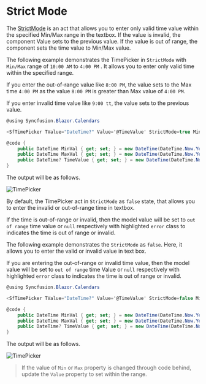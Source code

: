 # Strict Mode

The [StrictMode](https://help.syncfusion.com/cr/blazor/Syncfusion.Blazor~Syncfusion.Blazor.Calendars.SfTimePicker%601~StrictMode.html)
is an act that allows you to enter only valid time value within the specified Min/Max
range in the textbox. If the value is invalid, the component Value sets to the previous value.
If the value is
out of range, the component sets the time value to Min/Max value.

The following example demonstrates the TimePicker in `StrictMode` with `Min/Max` range of `10:00 AM` to
`4:00 PM` . It allows you to enter
only valid time within the specified range.

If you enter the out-of-range value like
`8:00 PM`,
the value sets to the Max time `4:00 PM` as the value `8:00 PM` is greater than Max value
of `4:00 PM`.

If you enter invalid time value like `9:00 tt`, the value sets to the previous value.

```csharp
@using Syncfusion.Blazor.Calendars

<SfTimePicker TValue="DateTime?" Value='@TimeValue' StrictMode=true Min='@MinVal' Max='@MaxVal'></SfTimePicker>

@code {
    public DateTime MinVal { get; set; } = new DateTime(DateTime.Now.Year, DateTime.Now.Month, 15, 08, 00, 00);
    public DateTime MaxVal { get; set; } = new DateTime(DateTime.Now.Year, DateTime.Now.Month, 15, 16, 00, 00);
    public DateTime? TimeValue { get; set; } = new DateTime(DateTime.Now.Year, DateTime.Now.Month, 15, 3, 00, 00);
}
```

The output will be as follows.

![TimePicker](./images/strictmode.png)

By default, the TimePicker act in `StrictMode` as `false` state, that allows you to enter the invalid or out-of-range time in textbox.

If the time is out-of-range or invalid, then the model value will be set to `out of range` time
value or `null` respectively with highlighted `error` class to indicates the time is out of range or invalid.

The following example demonstrates the `StrictMode` as `false`. Here, it allows you to enter the
valid or invalid value in text box.

If you are entering the out-of-range or invalid time value, then the model value will be set to
`out of range` time Value or `null` respectively with highlighted `error` class to indicates the time is out of range or invalid.

```csharp
@using Syncfusion.Blazor.Calendars

<SfTimePicker TValue="DateTime?" Value='@TimeValue' StrictMode=false Min='@MinVal' Max='@MaxVal'></SfTimePicker>

@code {
    public DateTime MinVal { get; set; } = new DateTime(DateTime.Now.Year, DateTime.Now.Month, 15, 08, 00, 00);
    public DateTime MaxVal { get; set; } = new DateTime(DateTime.Now.Year, DateTime.Now.Month, 15, 16, 00, 00);
    public DateTime? TimeValue { get; set; } = new DateTime(DateTime.Now.Year, DateTime.Now.Month, 15, 3, 00, 00);
}
```

The output will be as follows.

![TimePicker](./images/strictmode_false.png)

> If the value of `Min` or `Max` property is changed through code behind, update the `Value` property to set within the range.

